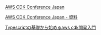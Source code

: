 
[AWS CDK Conference Japan](https://jawsug.connpass.com/event/240422/)

[AWS CDK Conference Japan - 資料](https://jawsug.connpass.com/event/240422/presentation/)

[Typescriptの基礎から始めるaws cdk開発入門](https://catalog.workshops.aws/typescript-and-cdk-for-beginner/ja-JP)





